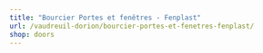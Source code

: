 ```yaml
---
title: "Bourcier Portes et fenêtres - Fenplast"
url: /vaudreuil-dorion/bourcier-portes-et-fenetres-fenplast/
shop: doors
---
```

